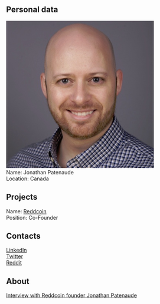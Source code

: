 ## Personal data
![photo](photo/jonathan_patenaude.jpg)  
Name: Jonathan Patenaude   
Location: Canada  
## Projects 
Name: [Reddcoin](../projects/reddcoin.md)  
Position: Co-Founder  
## Contacts
[LinkedIn](https://www.linkedin.com/in/jpatenaude/)  
[Twitter](https://twitter.com/jonathpatenaude)  
[Reddit](https://www.reddit.com/user/reddcoin)  
## About
[Interview with Reddcoin founder Jonathan Patenaude](https://www.reddheads.com/en/chat-reddcoin/)  
